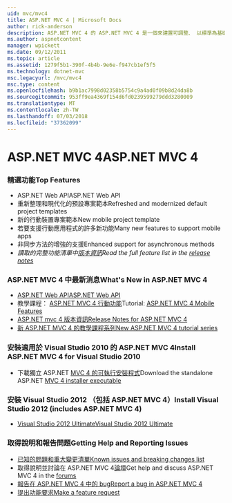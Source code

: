 ```yaml
---
uid: mvc/mvc4
title: ASP.NET MVC 4 | Microsoft Docs
author: rick-anderson
description: ASP.NET MVC 4 的 ASP.NET MVC 4 是一個來建置可調整、 以標準為基礎的 web 應用程式，使用堅實的設計模式和威力 AS....
ms.author: aspnetcontent
manager: wpickett
ms.date: 09/12/2011
ms.topic: article
ms.assetid: 1279f5b1-390f-4b4b-9e6e-f947cb1ef5f5
ms.technology: dotnet-mvc
msc.legacyurl: /mvc/mvc4
msc.type: content
ms.openlocfilehash: b9b1ac7998d02358b5754c9a4ad0f09b8d24da8b
ms.sourcegitcommit: 953ff9ea4369f154d6fd0239599279ddd3280009
ms.translationtype: MT
ms.contentlocale: zh-TW
ms.lasthandoff: 07/03/2018
ms.locfileid: "37362099"
---
```

<a name="aspnet-mvc-4"></a><span data-ttu-id="bf2cd-103">ASP.NET MVC 4</span><span class="sxs-lookup"><span data-stu-id="bf2cd-103">ASP.NET MVC 4</span></span>
====================
### <a name="top-features"></a><span data-ttu-id="bf2cd-104">精選功能</span><span class="sxs-lookup"><span data-stu-id="bf2cd-104">Top Features</span></span>

- <span data-ttu-id="bf2cd-105">ASP.NET Web API</span><span class="sxs-lookup"><span data-stu-id="bf2cd-105">ASP.NET Web API</span></span>
- <span data-ttu-id="bf2cd-106">重新整理和現代化的預設專案範本</span><span class="sxs-lookup"><span data-stu-id="bf2cd-106">Refreshed and modernized default project templates</span></span>
- <span data-ttu-id="bf2cd-107">新的行動裝置專案範本</span><span class="sxs-lookup"><span data-stu-id="bf2cd-107">New mobile project template</span></span>
- <span data-ttu-id="bf2cd-108">若要支援行動應用程式的許多新功能</span><span class="sxs-lookup"><span data-stu-id="bf2cd-108">Many new features to support mobile apps</span></span>
- <span data-ttu-id="bf2cd-109">非同步方法的增強的支援</span><span class="sxs-lookup"><span data-stu-id="bf2cd-109">Enhanced support for asynchronous methods</span></span>
- <span data-ttu-id="bf2cd-110">*讀取的完整功能清單中[版本資訊](../whitepapers/mvc4-release-notes.md)*</span><span class="sxs-lookup"><span data-stu-id="bf2cd-110">*Read the full feature list in the [release notes](../whitepapers/mvc4-release-notes.md)*</span></span>


### <a name="whats-new-in-aspnet-mvc-4"></a><span data-ttu-id="bf2cd-111">ASP.NET MVC 4 中最新消息</span><span class="sxs-lookup"><span data-stu-id="bf2cd-111">What's New in ASP.NET MVC 4</span></span>

- [<span data-ttu-id="bf2cd-112">ASP.NET Web API</span><span class="sxs-lookup"><span data-stu-id="bf2cd-112">ASP.NET Web API</span></span>](../web-api/index.md)
- <span data-ttu-id="bf2cd-113">教學課程： [ASP.NET MVC 4 行動功能](overview/older-versions/aspnet-mvc-4-mobile-features.md)</span><span class="sxs-lookup"><span data-stu-id="bf2cd-113">Tutorial: [ASP.NET MVC 4 Mobile Features](overview/older-versions/aspnet-mvc-4-mobile-features.md)</span></span>
- [<span data-ttu-id="bf2cd-114">ASP.NET mvc 4 版本資訊</span><span class="sxs-lookup"><span data-stu-id="bf2cd-114">Release Notes for ASP.NET MVC 4</span></span>](../whitepapers/mvc4-release-notes.md)
- [<span data-ttu-id="bf2cd-115">新 ASP.NET MVC 4 的教學課程系列</span><span class="sxs-lookup"><span data-stu-id="bf2cd-115">New ASP.NET MVC 4 tutorial series</span></span>](overview/older-versions/getting-started-with-aspnet-mvc4/intro-to-aspnet-mvc-4.md)


### <a name="install-aspnet-mvc-4-for-visual-studio-2010"></a><span data-ttu-id="bf2cd-116">安裝適用於 Visual Studio 2010 的 ASP.NET MVC 4</span><span class="sxs-lookup"><span data-stu-id="bf2cd-116">Install ASP.NET MVC 4 for Visual Studio 2010</span></span>

- <span data-ttu-id="bf2cd-117">下載獨立 ASP.NET [MVC 4 的可執行安裝程式](https://www.microsoft.com/download/details.aspx?id=30683)</span><span class="sxs-lookup"><span data-stu-id="bf2cd-117">Download the standalone ASP.NET [MVC 4 installer executable](https://www.microsoft.com/download/details.aspx?id=30683)</span></span>


### <a name="install-visual-studio-2012-includes-aspnet-mvc-4"></a><span data-ttu-id="bf2cd-118">安裝 Visual Studio 2012 （包括 ASP.NET MVC 4）</span><span class="sxs-lookup"><span data-stu-id="bf2cd-118">Install Visual Studio 2012 (includes ASP.NET MVC 4)</span></span>

- [<span data-ttu-id="bf2cd-119">Visual Studio 2012 Ultimate</span><span class="sxs-lookup"><span data-stu-id="bf2cd-119">Visual Studio 2012 Ultimate</span></span>](https://go.microsoft.com/fwlink/?linkid=247148)


### <a name="getting-help-and-reporting-issues"></a><span data-ttu-id="bf2cd-120">取得說明和報告問題</span><span class="sxs-lookup"><span data-stu-id="bf2cd-120">Getting Help and Reporting Issues</span></span>

- [<span data-ttu-id="bf2cd-121">已知的問題和重大變更清單</span><span class="sxs-lookup"><span data-stu-id="bf2cd-121">Known issues and breaking changes list</span></span>](../whitepapers/mvc4-release-notes.md#_Toc303253815)
- <span data-ttu-id="bf2cd-122">取得說明並討論在 ASP.NET MVC 4[論壇](https://forums.asp.net/1146.aspx)</span><span class="sxs-lookup"><span data-stu-id="bf2cd-122">Get help and discuss ASP.NET MVC 4 in the [forums](https://forums.asp.net/1146.aspx)</span></span>
- [<span data-ttu-id="bf2cd-123">報告在 ASP.NET MVC 4 中的 bug</span><span class="sxs-lookup"><span data-stu-id="bf2cd-123">Report a bug in ASP.NET MVC 4</span></span>](https://github.com/aspnet/AspNetWebStack/issues)
- [<span data-ttu-id="bf2cd-124">提出功能要求</span><span class="sxs-lookup"><span data-stu-id="bf2cd-124">Make a feature request</span></span>](http://aspnet.uservoice.com/forums/41201-asp-net-mvc)
